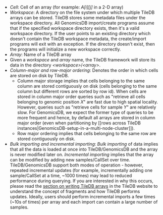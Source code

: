 * _Cell_: Cell of an array (for example: _A[i][j]_ in a 2-D array)
* _Workspace_: A directory on the file system under which multiple TileDB arrays can be stored. TileDB stores some metadata files under the workspace directory. All GenomicsDB import/create programs assume that if the specified workspace 
directory exists, then it's a valid workspace directory. If the user points to an existing directory which doesn't 
contain the TileDB workspace metadata, the create/import programs will exit with an exception. If the directory doesn't 
exist, then the programs will initialize a new workspace correctly.
* _Array_: Name of a TileDB array
* Given a _workspace_ and _array_ name, the TileDB framework will store its data in the directory 
 _\<workspace\>_/_\<array\>_.
* _Column-major and row-major ordering_: Denotes the order in which cells are stored on disk by TileDB. 
    * Column major storage implies that cells belonging to the same column are stored contiguously on disk (cells belonging to the same column but different rows are sorted by row id). When cells are stored in column major order queries such as "retrieve all cells belonging to genomic position _X_" are fast due to high spatial locality. However, queries such as 
"retrieve cells for sample _Y_" are relatively slow. For GenomicsDB, we expect the former type of queries to be more 
frequent and hence, by default all arrays are stored in column major order (even when partitioning by [[rows across TileDB instances|GenomicsDB-setup-in-a-multi-node-cluster]]).
    * Row major ordering implies that cells belonging to the same row are stored contiguously on disk.
* _Bulk importing and incremental importing_: _Bulk importing_ of data implies that all the data is loaded at once into 
TileDB/GenomicsDB and the array is never modified later on. _Incremental importing_ implies that the array can be 
modified by adding new samples/CallSet over time. TileDB/GenomicsDB support both modes of operation - however, repeated 
incremental updates (for example, incrementally adding one sample/CallSet at a time, ~1000 times) may lead to reduced 
performance during querying. If you are interested in why this occurs, please read the [section on writing TileDB 
arrays](http://istc-bigdata.org/tiledb/tutorials/index.html#writing) in the TileDB website to understand the concept of 
fragments and how TileDB performs updates. Ideally, users should perform incremental imports a few times (~10s of times) 
per array and each import can contain a large number of samples.
